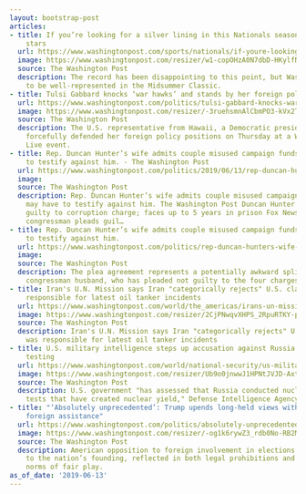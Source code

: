 ```yaml
---
layout: bootstrap-post
articles:
- title: If you’re looking for a silver lining in this Nationals season, it’s in the
    stars
  url: https://www.washingtonpost.com/sports/nationals/if-youre-looking-for-a-silver-lining-in-this-nationals-season-its-in-the-stars/2019/06/13/b1dcd2de-8e0a-11e9-b08e-cfd89bd36d4e_story.html
  image: https://www.washingtonpost.com/resizer/w1-copOHzA0N7dbD-HKylfNSqME=/1484x0/arc-anglerfish-washpost-prod-washpost.s3.amazonaws.com/public/7XWS5ZEADAI6TNMF4NVRNJJRVI.jpg
  source: The Washington Post
  description: The record has been disappointing to this point, but Washington deserves
    to be well-represented in the Midsummer Classic.
- title: Tulsi Gabbard knocks ‘war hawks’ and stands by her foreign policy views
  url: https://www.washingtonpost.com/politics/tulsi-gabbard-knocks-war-hawks-and-stands-by-her-foreign-policy-views/2019/06/13/645a3b5c-8def-11e9-b08e-cfd89bd36d4e_story.html
  image: https://www.washingtonpost.com/resizer/-3ruehsmnAlCbmPO3-kVx2T4bRI=/1484x0/arc-anglerfish-washpost-prod-washpost.s3.amazonaws.com/public/YLD7MEEOBYI6TNXUAMZVMUBNZY.jpg
  source: The Washington Post
  description: The U.S. representative from Hawaii, a Democratic presidential candidate,
    forcefully defended her foreign policy positions on Thursday at a Washington Post
    Live event.
- title: Rep. Duncan Hunter’s wife admits couple misused campaign funds. She may have
    to testify against him. - The Washington Post
  url: https://www.washingtonpost.com/politics/2019/06/13/rep-duncan-hunters-wife-admits-couple-misused-campaign-funds-she-may-have-testify-against-him/
  image: 
  source: The Washington Post
  description: Rep. Duncan Hunter’s wife admits couple misused campaign funds. She
    may have to testify against him. The Washington Post Duncan Hunter's wife pleads
    guilty to corruption charge; faces up to 5 years in prison Fox News Wife of California
    congressman pleads guil…
- title: Rep. Duncan Hunter’s wife admits couple misused campaign funds. She may have
    to testify against him.
  url: https://www.washingtonpost.com/politics/rep-duncan-hunters-wife-admits-couple-misused-campaign-funds-she-may-have-to-testify-against-him/2019/06/13/b028110d-b016-4575-ab58-0828f916b1d9_story.html
  image: 
  source: The Washington Post
  description: The plea agreement represents a potentially awkward split with her
    congressman husband, who has pleaded not guilty to the four charges against him.
- title: Iran's U.N. Mission says Iran "categorically rejects" U.S. claims it was
    responsible for latest oil tanker incidents
  url: https://www.washingtonpost.com/world/the_americas/irans-un-mission-says-iran-categorically-rejects-us-claims-it-was-responsible-for-latest-oil-tanker-incidents/2019/06/13/0a67d826-8e34-11e9-b6f4-033356502dce_story.html
  image: https://www.washingtonpost.com/resizer/2CjPNwqvXHPS_2RpuRTKY-p3eVo=/1484x0/www.washingtonpost.com/pb/resources/img/twp-social-share.png
  source: The Washington Post
  description: Iran's U.N. Mission says Iran "categorically rejects" U.S. claims it
    was responsible for latest oil tanker incidents
- title: U.S. military intelligence steps up accusation against Russia over nuclear
    testing
  url: https://www.washingtonpost.com/world/national-security/us-military-intelligence-steps-up-accusation-against-russia-over-nuclear-testing/2019/06/13/2dadf2e2-8e26-11e9-b162-8f6f41ec3c04_story.html
  image: https://www.washingtonpost.com/resizer/Ub9o0jnwwJ1HPNtJVJD-AxtckUM=/1484x0/arc-anglerfish-washpost-prod-washpost.s3.amazonaws.com/public/KFL4RVEOGEI6TD3JUJ4V7SRTIM.jpg
  source: The Washington Post
  description: U.S. government "has assessed that Russia conducted nuclear weapons
    tests that have created nuclear yield," Defense Intelligence Agency says in statement.
- title: "‘Absolutely unprecedented’: Trump upends long-held views with openness to
    foreign assistance"
  url: https://www.washingtonpost.com/politics/absolutely-unprecedented-trump-upends-long-held-views-with-openness-to-foreign-assistance/2019/06/13/13f94f66-8df6-11e9-b08e-cfd89bd36d4e_story.html
  image: https://www.washingtonpost.com/resizer/-og1k6rywZ3_rdb0No-RB2MYYMY=/1484x0/arc-anglerfish-washpost-prod-washpost.s3.amazonaws.com/public/CNYIQ7UOAYI6TNXUAMZVMUBNZY.jpg
  source: The Washington Post
  description: American opposition to foreign involvement in elections dates back
    to the nation’s founding, reflected in both legal prohibitions and widely embraced
    norms of fair play.
as_of_date: '2019-06-13'
---
```


